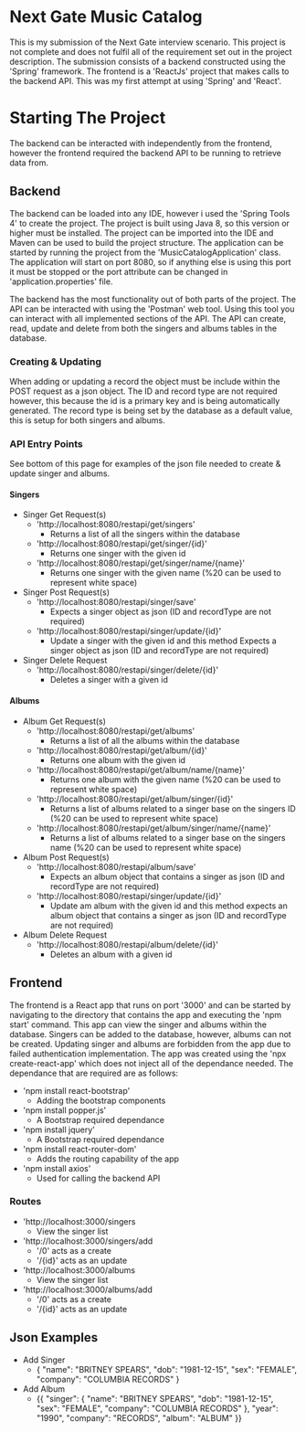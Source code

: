 # Next Gate Music Catalog
This is my submission of the Next Gate interview scenario. This project is not complete and does not fulfil all of the requirement set out in the project description. The submission consists of a backend constructed using the 'Spring' framework. The frontend is a 'ReactJs' project that makes calls to the backend API. This was my first attempt at using 'Spring' and 'React'.

# Starting The Project
The backend can be interacted with independently from the frontend, however the frontend required the backend API to be running to retrieve data from. 

## Backend
The backend can be loaded into any IDE, however i used the 'Spring Tools 4' to create the project. The project is built using Java 8, so this version or higher must be installed. The project can be imported into the IDE and Maven can be used to build the project structure. The application can be started by running the project from the 'MusicCatalogApplication' class. The application will start on port 8080, so if anything else is using this port it must be stopped or the port attribute can be changed in 'application.properties' file. 

The backend has the most functionality out of both parts of the project. The API can be interacted with using the 'Postman' web tool. Using this tool you can interact with all implemented sections of the API. The API can create, read, update and delete from both the singers and albums tables in the database. 

### Creating & Updating
When adding or updating a record the object must be include within the POST request as a json object. The ID and record type are not required however, this because the id is a primary key and is being automatically generated. The record type is being set by the database as a default value, this is setup for both singers and albums. 

### API Entry Points
See bottom of this page for examples of the json file needed to create & update singer and albums.

#### Singers
* Singer Get Request(s)
    * 'http://localhost:8080/restapi/get/singers'
        * Returns a list of all the singers within the database
    * 'http://localhost:8080/restapi/get/singer/{id}'
        * Returns one singer with the given id
    * 'http://localhost:8080/restapi/get/singer/name/{name}'
        * Returns one singer with the given name (%20 can be used to represent white space) 
* Singer Post Request(s)
    * 'http://localhost:8080/restapi/singer/save'
        * Expects a singer object as json (ID and recordType are not required)
    * 'http://localhost:8080/restapi/singer/update/{id}'
        * Update a singer with the given id and this method Expects a singer object as json (ID and recordType are not required)
* Singer Delete Request
    * 'http://localhost:8080/restapi/singer/delete/{id}'
        * Deletes a singer with a given id

#### Albums
* Album Get Request(s)
    * 'http://localhost:8080/restapi/get/albums'
        * Returns a list of all the albums within the database
    * 'http://localhost:8080/restapi/get/album/{id}'
        * Returns one album with the given id
    * 'http://localhost:8080/restapi/get/album/name/{name}'
        * Returns one album with the given name (%20 can be used to represent white space) 
    * 'http://localhost:8080/restapi/get/album/singer/{id}'
        * Returns a list of albums related to a singer base on the singers ID (%20 can be used to represent white space) 
    * 'http://localhost:8080/restapi/get/album/singer/name/{name}'
        * Returns a list of albums related to a singer base on the singers name (%20 can be used to represent white space) 
* Album Post Request(s)
    * 'http://localhost:8080/restapi/album/save'
        * Expects an album object that contains a singer as json (ID and recordType are not required)
    * 'http://localhost:8080/restapi/singer/update/{id}'
        * Update am album with the given id and this method expects an album object that contains a singer as json (ID and recordType are not required)
* Album Delete Request
    * 'http://localhost:8080/restapi/album/delete/{id}'
        * Deletes an album with a given id

## Frontend
The frontend is a React app that runs on port '3000' and can be started by navigating to the directory that contains the app and executing the 'npm start' command. This app can view the singer and albums within the database. Singers can be added to the database, however, albums can not be created. Updating singer and albums are forbidden from the app due to failed authentication implementation.  The app was created using the 'npx create-react-app' which does not inject all of the dependance needed. The dependance that are required are as follows: 

* 'npm install react-bootstrap'
    * Adding the bootstrap components
* 'npm install popper.js'
    * A Bootstrap required dependance
* 'npm install jquery'
    * A Bootstrap required dependance
* 'npm install react-router-dom'
    * Adds the routing capability of the app 
* 'npm install axios'
    * Used for calling the backend API

### Routes 
* 'http://localhost:3000/singers
    * View the singer list
* 'http://localhost:3000/singers/add
    * '/0' acts as a create
    * '/{id}' acts as an update 
* 'http://localhost:3000/albums
    * View the singer list
* 'http://localhost:3000/albums/add
    * '/0' acts as a create
    * '/{id}' acts as an update 

## Json Examples 
* Add Singer 
    * {
        "name": "BRITNEY SPEARS",
        "dob": "1981-12-15",
        "sex": "FEMALE",
        "company": "COLUMBIA RECORDS"
    }
* Add Album
    * {{
"singer": {
        "name": "BRITNEY SPEARS",
        "dob": "1981-12-15",
        "sex": "FEMALE",
        "company": "COLUMBIA RECORDS"
    },
"year": "1990",
"company": "RECORDS",
"album": "ALBUM"
}}

